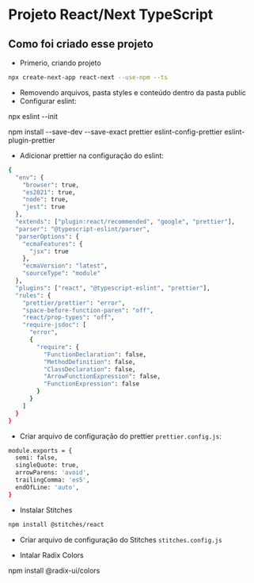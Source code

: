 # Projeto React/Next TypeScript

## Como foi criado esse projeto

- Primerio, criando projeto

```bash
npx create-next-app react-next --use-npm --ts
```

- Removendo arquivos, pasta styles e conteúdo dentro da pasta public
- Configurar eslint:

npx eslint --init

npm install --save-dev --save-exact prettier eslint-config-prettier eslint-plugin-prettier

- Adicionar prettier na configuração do eslint:

```bash
{
  "env": {
    "browser": true,
    "es2021": true,
    "node": true,
    "jest": true
  },
  "extends": ["plugin:react/recommended", "google", "prettier"],
  "parser": "@typescript-eslint/parser",
  "parserOptions": {
    "ecmaFeatures": {
      "jsx": true
    },
    "ecmaVersion": "latest",
    "sourceType": "module"
  },
  "plugins": ["react", "@typescript-eslint", "prettier"],
  "rules": {
    "prettier/prettier": "error",
    "space-before-function-paren": "off",
    "react/prop-types": "off",
    "require-jsdoc": [
      "error",
      {
        "require": {
          "FunctionDeclaration": false,
          "MethodDefinition": false,
          "ClassDeclaration": false,
          "ArrowFunctionExpression": false,
          "FunctionExpression": false
        }
      }
    ]
  }
}

```

- Criar arquivo de configuração do prettier `prettier.config.js`:

```bash
module.exports = {
  semi: false,
  singleQuote: true,
  arrowParens: 'avoid',
  trailingComma: 'es5',
  endOfLine: 'auto',
}
```

- Instalar Stitches

```bash
npm install @stitches/react
```

- Criar arquivo de configuração do Stitches `stitches.config.js`

- Intalar Radix Colors

npm install @radix-ui/colors
